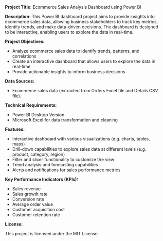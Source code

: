 **Project Title:** Ecommerce Sales Analysis Dashboard using Power BI

**Description:**
This Power BI dashboard project aims to provide insights into ecommerce sales data, allowing business stakeholders to track key metrics, identify trends, and make data-driven decisions. The dashboard is designed to be interactive, enabling users to explore the data in real-time.

**Project Objectives:**

* Analyze ecommerce sales data to identify trends, patterns, and correlations
* Create an interactive dashboard that allows users to explore the data in real-time
* Provide actionable insights to inform business decisions

**Data Sources:**

* Ecommerce sales data (extracted from Orders Excel file and Details CSV file).

**Technical Requirements:**

* Power BI Desktop Version
* Microsoft Excel for data transformation and cleaning

**Features:**

* Interactive dashboard with various visualizations (e.g. charts, tables, maps)
* Drill-down capabilities to explore sales data at different levels (e.g. product, category, region)
* Filter and slicer functionality to customize the view
* Trend analysis and forecasting capabilities
* Alerts and notifications for sales performance metrics

**Key Performance Indicators (KPIs):**

* Sales revenue
* Sales growth rate
* Conversion rate
* Average order value
* Customer acquisition cost
* Customer retention rate

**License:**

This project is licensed under the MIT License.
